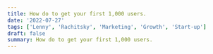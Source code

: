 ```yaml
---
title: How do to get your first 1,000 users.
date: '2022-07-27'
tags: ['Lenny', 'Rachitsky', 'Marketing', 'Growth', 'Start-up']
draft: false
summary: How do to get your first 1,000 users.
---
```

